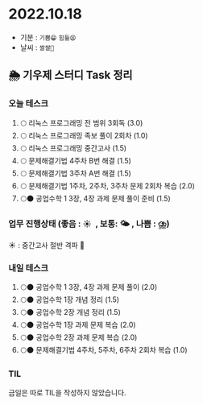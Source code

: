 # 2022.10.18

- 기분 : `기쁨😁` `힘듦😫`
- 날씨 : `쌀쌀🥶`

## 🌦️ 기우제 스터디 Task 정리

### 오늘 테스크

1. 🌕 리눅스 프로그래밍 전 범위 3회독 (3.0)
2. 🌕 리눅스 프로그래밍 족보 풀이 2회차 (1.0)
3. 🌕 리눅스 프로그래밍 중간고사 (1.5)
4. 🌕 문제해결기법 4주차 B번 해결 (1.5)
5. 🌕 문제해결기법 3주차 A번 해결 (1.5)
6. 🌕 문제해결기법 1주차, 2주차, 3주차 문제 2회차 복습 (2.0)
7. 🌕🌑 공업수학 1 3장, 4장 과제 문제 풀이 준비 (1.5)

### 업무 진행상태 (좋음 : ☀  , 보통: 🌤 , 나쁨 : ⛈)

☀ : 중간고사 절반 격파 👊

### 내일 테스크

1. 🌕🌑 공업수학 1 3장, 4장 과제 문제 풀이 (2.0)
2. 🌕🌑 공업수학 1장 개념 정리 (1.5)
3. 🌕🌑 공업수학 2장 개념 정리 (1.5)
4. 🌕🌑 공업수학 1장 과제 문제 복습 (2.0)
5. 🌕🌑 공업수학 2장 과제 문제 복습 (2.0)
6. 🌕🌑 문제해결기법 4주차, 5주차, 6주차 2회차 복습 (1.0)

### TIL

금일은 따로 TIL을 작성하지 않았습니다.
